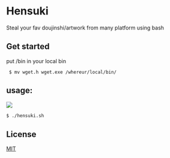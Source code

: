 # Hensuki  
Steal your fav doujinshi/artwork from many platform using bash  

Get started
----
put /bin in your local bin

     $ mv wget.h wget.exe /whereur/local/bin/  

## usage:  
![](https://1.bp.blogspot.com/-0vmc00JDwCE/XZkSeTkNHUI/AAAAAAAAJvU/bg3e8tqMyVEGjQpOA-mNOLVGZAtRQ3tPACLcBGAsYHQ/s1600/Screenshot_191.png)
```sh
$ ./hensuki.sh
```  

## License
[MIT](https://choosealicense.com/licenses/mit/)